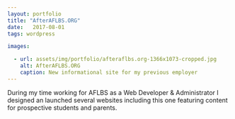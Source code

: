 ```yaml
---
layout: portfolio
title: "AfterAFLBS.ORG"
date:   2017-08-01
tags: wordpress

images:

  - url: assets/img/portfolio/afteraflbs.org-1366x1073-cropped.jpg
    alt: AfterAFLBS.ORG
    caption: New informational site for my previous employer
---
```


During my time working for AFLBS as a Web Developer & Administrator I designed an launched several websites including this one featuring content for prospective students and parents.
